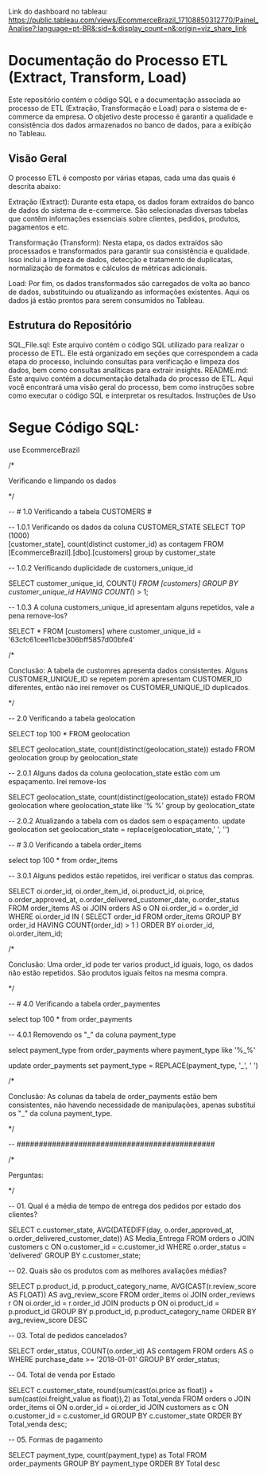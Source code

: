Link do dashboard no tableau:
https://public.tableau.com/views/EcommerceBrazil_17108850312770/Painel_Analise?:language=pt-BR&:sid=&:display_count=n&:origin=viz_share_link


# Documentação do Processo ETL (Extract, Transform, Load)

Este repositório contém o código SQL e a documentação associada ao processo de ETL (Extração, Transformação e Load) para o sistema de e-commerce da empresa. O objetivo deste processo é garantir a qualidade e consistência dos dados armazenados no banco de dados, para a exibição no Tableau.

## Visão Geral

O processo ETL é composto por várias etapas, cada uma das quais é descrita abaixo:

Extração (Extract): Durante esta etapa, os dados foram extraídos do banco de dados do sistema de e-commerce. São selecionadas diversas tabelas que contêm informações essenciais sobre clientes, pedidos, produtos, pagamentos e etc.

Transformação (Transform): Nesta etapa, os dados extraídos são processados e transformados para garantir sua consistência e qualidade. Isso inclui a limpeza de dados, detecção e tratamento de duplicatas, normalização de formatos e cálculos de métricas adicionais.

Load: Por fim, os dados transformados são carregados de volta ao banco de dados, substituindo ou atualizando as informações existentes. Aqui os dados já estão prontos para serem consumidos no Tableau.


## Estrutura do Repositório

SQL_File.sql: Este arquivo contém o código SQL utilizado para realizar o processo de ETL. Ele está organizado em seções que correspondem a cada etapa do processo, incluindo consultas para verificação e limpeza dos dados, bem como consultas analíticas para extrair insights.
README.md: Este arquivo contém a documentação detalhada do processo de ETL. Aqui você encontrará uma visão geral do processo, bem como instruções sobre como executar o código SQL e interpretar os resultados.
Instruções de Uso



# Segue Código SQL:



use EcommerceBrazil

/*

Verificando e limpando os dados

*/

-- # 1.0 Verificando a tabela CUSTOMERS #

-- 1.0.1 Verificando os dados da coluna CUSTOMER_STATE
SELECT TOP (1000)     
	[customer_state],
	count(distinct customer_id) as contagem
FROM 
	[EcommerceBrazil].[dbo].[customers]
group by 
	customer_state

-- 1.0.2 Verificando duplicidade de customers_unique_id

SELECT customer_unique_id, COUNT(*)
FROM [customers]
GROUP BY customer_unique_id
HAVING COUNT(*) > 1;

-- 1.0.3 A coluna customers_unique_id apresentam alguns repetidos, vale a pena remove-los?

SELECT *
FROM [customers]
where customer_unique_id = '63cfc61cee11cbe306bff5857d00bfe4'

/*

Conclusão:
A tabela de customres apresenta dados consistentes. Alguns CUSTOMER_UNIQUE_ID se repetem porém apresentam CUSTOMER_ID diferentes, então não irei remover os CUSTOMER_UNIQUE_ID duplicados. 

*/


-- 2.0 Verificando a tabela geolocation

SELECT top 100 *
FROM geolocation

SELECT geolocation_state, count(distinct(geolocation_state)) estado
FROM geolocation
group by geolocation_state

-- 2.0.1 Alguns dados da coluna geolocation_state estão com um espaçamento. Irei remove-los

SELECT geolocation_state, count(distinct(geolocation_state)) estado
FROM geolocation
where geolocation_state like '% %' 
group by geolocation_state

-- 2.0.2 Atualizando a tabela com os dados sem o espaçamento.
update geolocation
set geolocation_state = replace(geolocation_state,' ', '')



-- # 3.0 Verificando a tabela order_items

select top 100 *
from order_items


-- 3.0.1 Alguns pedidos estão repetidos, irei verificar o status das compras.

SELECT 
    oi.order_id, 
    oi.order_item_id, 
    oi.product_id, 
    oi.price,
    o.order_approved_at, 
    o.order_delivered_customer_date, 
    o.order_status
FROM 
    order_items AS oi
JOIN 
    orders AS o 
ON 
    oi.order_id = o.order_id
WHERE 
    oi.order_id IN (
        SELECT 
            order_id
        FROM 
            order_items
        GROUP BY
            order_id
        HAVING
            COUNT(order_id) > 1
    )
ORDER BY 
    oi.order_id, 
    oi.order_item_id;


/*

Conclusão: Uma order_id pode ter varios product_id iguais, logo, os dados não estão repetidos. São produtos iguais feitos na mesma compra.

*/

-- # 4.0 Verificando a tabela order_paymentes

select top 100 *
from order_payments

-- 4.0.1 Removendo os "_" da coluna payment_type

select 
	payment_type
from 
	order_payments
where payment_type like '%_%' 

update
	order_payments
set 
	payment_type = REPLACE(payment_type, '_', ' ')

/*

Conclusão: As colunas da tabela de order_payments estão bem consistentes, não havendo necessidade de manipulações, apenas substitui os "_" da coluna payment_type.

*/

-- #############################################

/*

Perguntas:


*/

-- 01. Qual é a média de tempo de entrega dos pedidos por estado dos clientes?

SELECT 
	c.customer_state, 
	AVG(DATEDIFF(day, o.order_approved_at, o.order_delivered_customer_date)) AS Media_Entrega
FROM 
	orders o
JOIN customers c ON o.customer_id = c.customer_id
WHERE 
	o.order_status = 'delivered'
GROUP BY 
	c.customer_state;

-- 02. Quais são os produtos com as melhores avaliações médias?

SELECT 
	p.product_id, 
    p.product_category_name, 
    AVG(CAST(r.review_score AS FLOAT)) AS avg_review_score
FROM 
    order_items oi
    JOIN order_reviews r ON oi.order_id = r.order_id
    JOIN products p ON oi.product_id = p.product_id
GROUP BY 
    p.product_id, 
    p.product_category_name
ORDER BY 
    avg_review_score DESC



-- 03. Total de pedidos cancelados?

SELECT
    order_status,
    COUNT(o.order_id) AS contagem
FROM
    orders AS o
WHERE
    purchase_date >= '2018-01-01' 
GROUP BY
    order_status;



-- 04. Total de venda por Estado

SELECT 
	c.customer_state, 
	round(sum(cast(oi.price as float)) + sum(cast(oi.freight_value as float)),2) as Total_venda
FROM 
	orders o
JOIN order_items oi ON o.order_id = oi.order_id
JOIN customers as c ON o.customer_id = c.customer_id
GROUP BY 
	c.customer_state
ORDER BY 
	Total_venda desc;

-- 05. Formas de pagamento

SELECT
	payment_type,
	count(payment_type) as Total
FROM
	order_payments
GROUP BY
	payment_type
ORDER BY 
	Total desc
